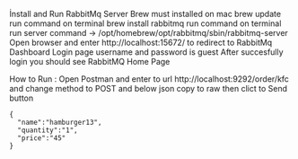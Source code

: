 İnstall and Run RabbitMq Server
  Brew must installed on mac
  brew update run command on terminal 
  brew install rabbitmq run command on terminal 
  run server command -> /opt/homebrew/opt/rabbitmq/sbin/rabbitmq-server
  Open browser and enter http://localhost:15672/ to redirect to RabbitMq Dashboard
  Login page username and password is guest
  After succesfully login you should see RabbitMQ Home Page
  
  How to Run :
    Open Postman and enter to url http://localhost:9292/order/kfc and change method to POST and below json copy to raw then clict to Send button
    
    {
      "name":"hamburger13",
      "quantity":"1",
      "price":"45"
    }
    
    


